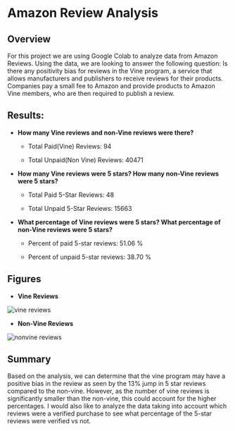# Amazon Review Analysis
## Overview
For this project we are using Google Colab to analyze data from Amazon Reviews. Using the data, we are looking to answer the following question: Is there any positivity bias for reviews in the Vine program, a service that allows manufacturers and publishers to receive reviews for their products. Companies pay a small fee to Amazon and provide products to Amazon Vine members, who are then required to publish a review.

## Results:
- <b>How many Vine reviews and non-Vine reviews were there?</b>

  - Total Paid(Vine) Reviews: 94

  - Total Unpaid(Non Vine) Reviews: 40471

- <b>How many Vine reviews were 5 stars? How many non-Vine reviews were 5 stars?</b>
  - Total Paid 5-Star Reviews: 48

  - Total Unpaid 5-Star Reviews: 15663
  
- <b>What percentage of Vine reviews were 5 stars? What percentage of non-Vine reviews were 5 stars?</b>

  - Percent of paid 5-star reviews: 51.06 %

  - Percent of unpaid 5-star reviews: 38.70 %
  
## Figures
- <b>Vine Reviews</b>

![vine reviews]()
- <b>Non-Vine Reviews</b>

![nonvine reviews]()

## Summary
Based on the analysis, we can determine that the vine program may have a positive bias in the review as seen by the 13% jump in 5 star reviews compared to the non-vine. However, as the number of vine reviews is significantly smaller than the non-vine, this could account for the higher percentages. I would also like to analyze the data taking into account which reviews were a verified purchase to see what percentage of the 5-star reviews were verified vs not.
